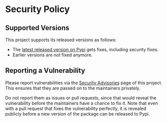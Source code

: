 # Security Policy

## Supported Versions

This project supports its released versions as follows:

- The [latest released version on Pypi](https://pypi.org/project/zhmcclient/)
  gets fixes, including security fixes.
- Earlier versions are not fixed anymore.

## Reporting a Vulnerability

Please report vulnerabilities via the
[Security Advisories](https://github.com/zhmcclient/python-zhmcclient/security/advisories)
page of this project. This ensures that they are passed on to the maintainers
privately.

Do not report them as issues or pull requests, since that would reveal the
vulnerability before the maintainers have a chance to fix it. Note that even
with a pull request that fixes the vulnerability perfectly, it is revealed
publicly before a new version of the package can be released to Pypi.
